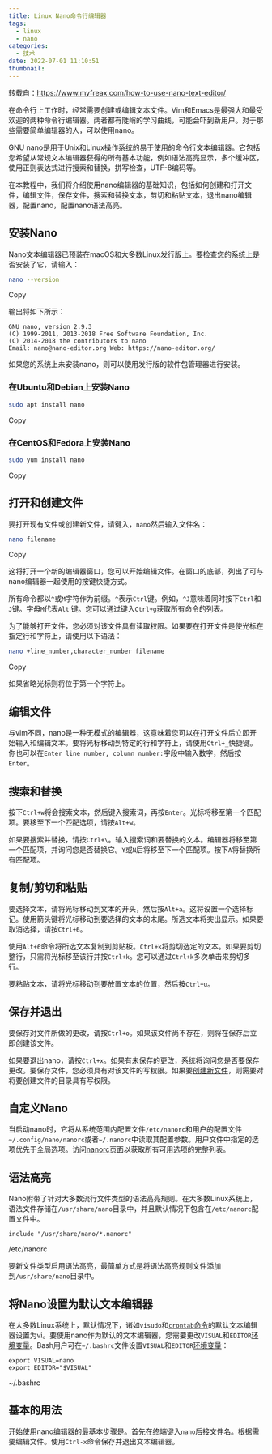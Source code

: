 ```yaml
---
title: Linux Nano命令行编辑器
tags:
  - linux
  - nano
categories:
  - 技术
date: 2022-07-01 11:10:51
thumbnail:
---
```

转载自：https://www.myfreax.com/how-to-use-nano-text-editor/

在命令行上工作时，经常需要创建或编辑文本文件。Vim和Emacs是最强大和最受欢迎的两种命令行编辑器。两者都有陡峭的学习曲线，可能会吓到新用户。对于那些需要简单编辑器的人，可以使用nano。

GNU nano是用于Unix和Linux操作系统的易于使用的命令行文本编辑器。它包括您希望从常规文本编辑器获得的所有基本功能，例如语法高亮显示，多个缓冲区，使用正则表达式进行搜索和替换，拼写检查，UTF-8编码等。

在本教程中，我们将介绍使用nano编辑器的基础知识，包括如何创建和打开文件，编辑文件，保存文件，搜索和替换文本，剪切和粘贴文本，退出nano编辑器，配置nano，配置nano语法高亮。

## 安装Nano

Nano文本编辑器已预装在macOS和大多数Linux发行版上。要检查您的系统上是否安装了它，请输入：

```bash
nano --version
```

Copy

输出将如下所示：

```
GNU nano, version 2.9.3
(C) 1999-2011, 2013-2018 Free Software Foundation, Inc.
(C) 2014-2018 the contributors to nano
Email: nano@nano-editor.org	Web: https://nano-editor.org/
```

如果您的系统上未安装nano，则可以使用发行版的软件包管理器进行安装。

### 在Ubuntu和Debian上安装Nano

```bash
sudo apt install nano
```

Copy

### 在CentOS和Fedora上安装Nano

```bash
sudo yum install nano
```

Copy

## **打开和创建文件**

要打开现有文件或创建新文件，请键入，`nano`然后输入文件名：

```bash
nano filename
```

Copy

这将打开一个新的编辑器窗口，您可以开始编辑文件。在窗口的底部，列出了可与nano编辑器一起使用的按键快捷方式。

所有命令都以`^`或`M`字符作为前缀。`^`表示`Ctrl`键。例如，`^J`意味着同时按下`Ctrl`和`J`键。字母`M`代表`Alt` 键。您可以通过键入`Ctrl+g`获取所有命令的列表。



为了能够打开文件，您必须对该文件具有读取权限。如果要在打开文件是使光标在指定行和字符上，请使用以下语法：

```bash
nano +line_number,character_number filename
```

Copy

如果省略光标则将位于第一个字符上。

## 编辑文件

与vim不同，nano是一种无模式的编辑器，这意味着您可以在打开文件后立即开始输入和编辑文本。要将光标移动到特定的行和字符上，请使用`Ctrl+_`快捷键。你也可以在`Enter line number, column number:`字段中输入数字，然后按`Enter`。

## 搜索和替换

按下`Ctrl+w`将会搜索文本，然后键入搜索词，再按`Enter`。光标将移至第一个匹配项。要移至下一个匹配选项，请按`Alt+w`。

如果要搜索并替换，请按`Ctrl+\`。输入搜索词和要替换的文本。编辑器将移至第一个匹配项，并询问您是否替换它。`Y`或`N`后将移至下一个匹配项。按下`A`将替换所有匹配项。

## 复制/剪切和粘贴

要选择文本，请将光标移动到文本的开头，然后按`Alt+a`。这将设置一个选择标记。使用箭头键将光标移动到要选择的文本的末尾。所选文本将突出显示。如果要取消选择，请按`Ctrl+6`。

使用`Alt+6`命令将所选文本复制到剪贴板。`Ctrl+k`将剪切选定的文本。如果要剪切整行，只需将光标移至该行并按`Ctrl+k`。您可以通过`Ctrl+k`多次单击来剪切多行。

要粘贴文本，请将光标移动到要放置文本的位置，然后按`Ctrl+u`。

## 保存并退出

要保存对文件所做的更改，请按`Ctrl+o`。如果该文件尚不存在，则将在保存后立即创建该文件。

如果要退出nano，请按`Ctrl+x`。如果有未保存的更改，系统将询问您是否要保存更改。要保存文件，您必须具有对该文件的写权限。如果要[创建新文件](https://www.myfreax.com/create-a-file-in-linux/)，则需要对将要创建文件的目录具有写权限。

## **自定义Nano**

当启动nano时，它将从系统范围内配置文件`/etc/nanorc`和用户的配置文件`~/.config/nano/nanorc`或者`~/.nanorc`中读取其配置参数。用户文件中指定的选项优先于全局选项。访问[nanorc](https://www.nano-editor.org/dist/latest/nanorc.5.html)页面以获取所有可用选项的完整列表。

## 语法高亮

Nano附带了针对大多数流行文件类型的语法高亮规则。在大多数Linux系统上，语法文件存储在`/usr/share/nano`目录中，并且默认情况下包含在`/etc/nanorc`配置文件中。

```
include "/usr/share/nano/*.nanorc"
```

/etc/nanorc

要新文件类型启用语法高亮，最简单方式是将语法高亮规则文件添加到`/usr/share/nano`目录中。

## 将Nano设置为默认文本编辑器

在大多数Linux系统上，默认情况下，诸如`visudo`和[`crontab`命令](https://www.myfreax.com/scheduling-cron-jobs-with-crontab/)的默认文本编辑器设置为vi。要使用nano作为默认的文本编辑器，您需要更改`VISUAL`和`EDITOR`[环境变量](https://www.myfreax.com/how-to-set-and-list-environment-variables-in-linux/)。Bash用户可在`~/.bashrc`文件设置`VISUAL`和`EDITOR`[环境变量](https://www.myfreax.com/how-to-set-and-list-environment-variables-in-linux/)：

```
export VISUAL=nano
export EDITOR="$VISUAL"
```

~/.bashrc

## 基本的用法

开始使用nano编辑器的最基本步骤是。首先在终端键入`nano`后接文件名。根据需要编辑文件。使用`Ctrl-x`命令保存并退出文本编辑器。
